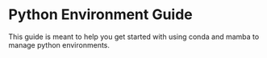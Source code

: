 # Python Environment Guide

This guide is meant to help you get started with using conda and mamba to manage python environments.
